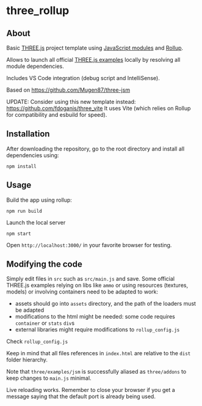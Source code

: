 # three_rollup

## About

Basic [THREE.js](https://threejs.org/) project template using [JavaScript modules](https://developer.mozilla.org/en-US/docs/Web/JavaScript/Guide/Modules) and [Rollup](https://rollupjs.org).

Allows to launch all official [THREE.js examples](https://threejs.org/examples) locally by resolving all module dependencies.

Includes VS Code integration (debug script and IntelliSense).

Based on https://github.com/Mugen87/three-jsm

UPDATE: Consider using this new template instead: https://github.com/fdoganis/three_vite
It uses Vite (which relies on Rollup for compatibility and esbuild for speed).

## Installation

After downloading the repository, go to the root directory and install all dependencies using:


`npm install`



## Usage

Build the app using rollup:

`npm run build`


Launch the local server


`npm start`


Open `http://localhost:3000/` in your favorite browser for testing.


## Modifying the code

Simply edit files in `src` such as `src/main.js` and save.
Some official THREE.js examples relying on libs like `ammo` or using resources (textures, models) or involving containers need to be adapted to work:
- assets should go into `assets` directory, and the path of the loaders must be adapted
- modifications to the html might be needed: some code requires `container` or `stats` `div`s
- external libraries might require modifications to `rollup_config.js`

Check `rollup_config.js`

Keep in mind that all files references in `index.html` are relative to the `dist` folder hierarchy.

Note that `three/examples/jsm` is successfully aliased as `three/addons` to keep changes to `main.js` minimal.

Live reloading works.
Remember to close your browser if you get a message saying that the default port is already being used.

